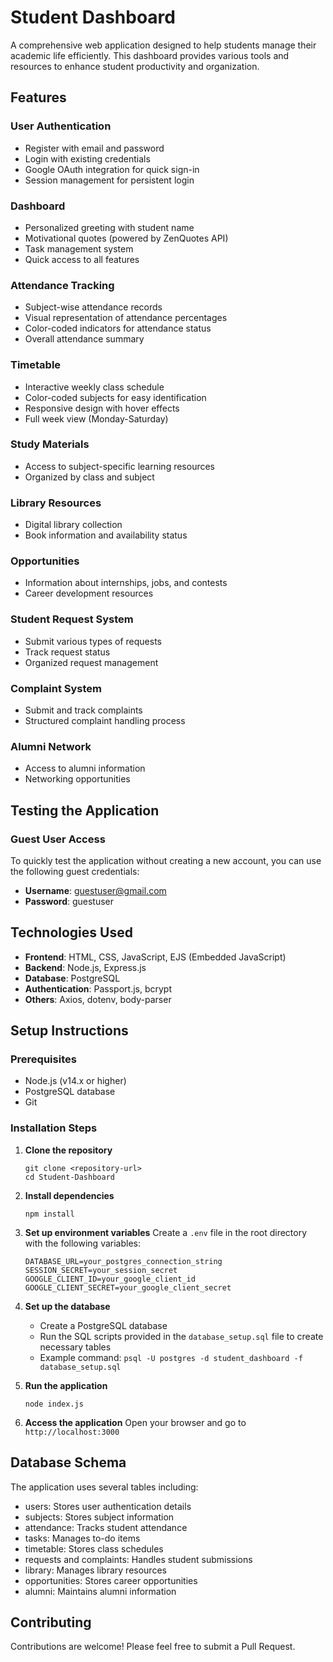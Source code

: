 # Student Dashboard

A comprehensive web application designed to help students manage their academic life efficiently. This dashboard provides various tools and resources to enhance student productivity and organization.

## Features

### User Authentication

- Register with email and password
- Login with existing credentials
- Google OAuth integration for quick sign-in
- Session management for persistent login

### Dashboard

- Personalized greeting with student name
- Motivational quotes (powered by ZenQuotes API)
- Task management system
- Quick access to all features

### Attendance Tracking

- Subject-wise attendance records
- Visual representation of attendance percentages
- Color-coded indicators for attendance status
- Overall attendance summary

### Timetable

- Interactive weekly class schedule
- Color-coded subjects for easy identification
- Responsive design with hover effects
- Full week view (Monday-Saturday)

### Study Materials

- Access to subject-specific learning resources
- Organized by class and subject

### Library Resources

- Digital library collection
- Book information and availability status

### Opportunities

- Information about internships, jobs, and contests
- Career development resources

### Student Request System

- Submit various types of requests
- Track request status
- Organized request management

### Complaint System

- Submit and track complaints
- Structured complaint handling process

### Alumni Network

- Access to alumni information
- Networking opportunities

## Testing the Application

### Guest User Access

To quickly test the application without creating a new account, you can use the following guest credentials:

- **Username**: guestuser@gmail.com
- **Password**: guestuser

## Technologies Used

- **Frontend**: HTML, CSS, JavaScript, EJS (Embedded JavaScript)
- **Backend**: Node.js, Express.js
- **Database**: PostgreSQL
- **Authentication**: Passport.js, bcrypt
- **Others**: Axios, dotenv, body-parser

## Setup Instructions

### Prerequisites

- Node.js (v14.x or higher)
- PostgreSQL database
- Git

### Installation Steps

1. **Clone the repository**

   ```
   git clone <repository-url>
   cd Student-Dashboard
   ```

2. **Install dependencies**

   ```
   npm install
   ```

3. **Set up environment variables**
   Create a `.env` file in the root directory with the following variables:

   ```
   DATABASE_URL=your_postgres_connection_string
   SESSION_SECRET=your_session_secret
   GOOGLE_CLIENT_ID=your_google_client_id
   GOOGLE_CLIENT_SECRET=your_google_client_secret
   ```

4. **Set up the database**

   - Create a PostgreSQL database
   - Run the SQL scripts provided in the `database_setup.sql` file to create necessary tables
   - Example command: `psql -U postgres -d student_dashboard -f database_setup.sql`

5. **Run the application**

   ```
   node index.js
   ```

6. **Access the application**
   Open your browser and go to `http://localhost:3000`

## Database Schema

The application uses several tables including:

- users: Stores user authentication details
- subjects: Stores subject information
- attendance: Tracks student attendance
- tasks: Manages to-do items
- timetable: Stores class schedules
- requests and complaints: Handles student submissions
- library: Manages library resources
- opportunities: Stores career opportunities
- alumni: Maintains alumni information

## Contributing

Contributions are welcome! Please feel free to submit a Pull Request.
